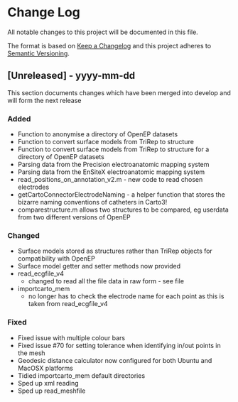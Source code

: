 # Change Log
All notable changes to this project will be documented in this file.
 
The format is based on [Keep a Changelog](http://keepachangelog.com/)
and this project adheres to [Semantic Versioning](http://semver.org/).
 
## [Unreleased] - yyyy-mm-dd
 
This section documents changes which have been merged into develop and will form the next release
 
### Added
- Function to anonymise a directory of OpenEP datasets
- Function to convert surface models from TriRep to structure
- Function to convert surface models from TriRep to structure for a directory of OpenEP datasets
- Parsing data from the Precision electroanatomic mapping system
- Parsing data from the EnSiteX electroanatomic mapping system
- read_positions_on_annotation_v2.m - new code to read chosen electrodes
- getCartoConnectorElectrodeNaming - a helper function that stores the bizarre
                                     naming conventions of catheters in Carto3!
- comparestructure.m allows two structures to be compared, 
                          eg userdata from two different versions of OpenEP

### Changed
- Surface models stored as structures rather than TriRep objects for compatibility with OpenEP
- Surface model getter and setter methods now provided
- read_ecgfile_v4
    - changed to read all the file data in raw form - see file
- importcarto_mem
    - no longer has to check the electrode name for each point as this is
      taken from read_ecgfile_v4
                

### Fixed
- Fixed issue with multiple colour bars
- Fixed issue #70 for setting tolerance when identifying in/out points in the mesh
- Geodesic distance calculator now configured for both Ubuntu and MacOSX platforms
- Tidied importcarto_mem default directories
- Sped up xml reading
- Sped up read_meshfile
